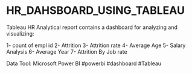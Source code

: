 # HR_DAHSBOARD_USING_TABLEAU
Tableau HR Analytical report contains a dashboard for analyzing and visualizing:

1- count of empl id
2- Attrition
3- Attrition rate
4- Average Age
5- Salary Analysis 
6- Average Year 
7- Attrition By Job rate

Data Tool:
Microsoft Power BI
#powerbi #dashboard #Tableau

